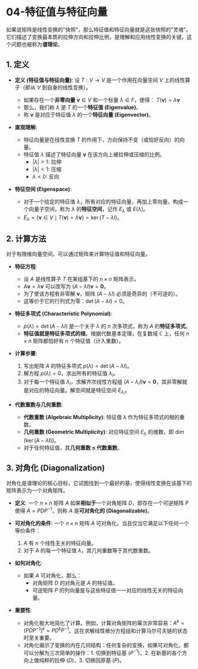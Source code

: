# 04-特征值与特征向量

如果说矩阵是线性变换的"快照"，那么特征值和特征向量就是这张快照的"灵魂"。它们描述了变换最本质的拉伸方向和拉伸比例，是理解和应用线性变换的关键。这个问题也被称为**谱理论**。

## 1. 定义

- **定义 (特征值与特征向量)**:
    设 $T: V \to V$ 是一个作用在向量空间 $V$ 上的线性算子（即从 $V$ 到自身的线性变换）。
  - 如果存在一个**非零向量** $\mathbf{v} \in V$ 和一个标量 $\lambda \in F$，使得：
      $T(\mathbf{v}) = \lambda\mathbf{v}$
  - 那么，我们称 $\lambda$ 是 $T$ 的一个**特征值 (Eigenvalue)**。
  - 称 $\mathbf{v}$ 是对应于特征值 $\lambda$ 的一个**特征向量 (Eigenvector)**。

- **直观理解**:
  - 特征向量是在线性变换 $T$ 的作用下，方向保持不变（或恰好反向）的向量。
  - 特征值 $\lambda$ 描述了特征向量 $\mathbf{v}$ 在该方向上被拉伸或压缩的比例。
    - $|\lambda| > 1$: 拉伸
    - $|\lambda| < 1$: 压缩
    - $\lambda < 0$: 反向

- **特征空间 (Eigenspace)**:
  - 对于一个给定的特征值 $\lambda$，所有对应的特征向量，再加上零向量，构成一个向量子空间，称为 $\lambda$ 的**特征空间**，记作 $E_\lambda$ 或 $E(\lambda)$。
  - $E_\lambda = \{\mathbf{v} \in V \mid T(\mathbf{v}) = \lambda\mathbf{v}\} = \ker(T - \lambda I)$。

## 2. 计算方法

对于有限维向量空间，可以通过矩阵来计算特征值和特征向量。

- **特征方程**:
  - 设 $A$ 是线性算子 $T$ 在某组基下的 $n \times n$ 矩阵表示。
  - $A\mathbf{v} = \lambda\mathbf{v}$ 可以改写为 $(A - \lambda I)\mathbf{v} = \mathbf{0}$。
  - 为了使该方程有非零解 $\mathbf{v}$，矩阵 $(A - \lambda I)$ 必须是奇异的（不可逆的）。
  - 这等价于它的行列式为零：$\det(A - \lambda I) = 0$。

- **特征多项式 (Characteristic Polynomial)**:
  - $p(\lambda) = \det(A - \lambda I)$ 是一个关于 $\lambda$ 的 $n$ 次多项式，称为 $A$ 的**特征多项式**。
  - **特征值就是特征多项式的根**。根据代数基本定理，在复数域 $\mathbb{C}$ 上，任何 $n \times n$ 矩阵都恰好有 $n$ 个特征值（计入重数）。

- **计算步骤**:
    1. 写出矩阵 $A$ 的特征多项式 $p(\lambda) = \det(A - \lambda I)$。
    2. 解方程 $p(\lambda) = 0$，求出所有的特征值 $\lambda_i$。
    3. 对于每一个特征值 $\lambda_i$，求解齐次线性方程组 $(A - \lambda_i I)\mathbf{v} = \mathbf{0}$，其非零解就是对应的特征向量。解空间就是特征空间 $E_{\lambda_i}$。

- **代数重数与几何重数**:
  - **代数重数 (Algebraic Multiplicity)**: 特征值 $\lambda$ 作为特征多项式的根的重数。
  - **几何重数 (Geometric Multiplicity)**: 对应特征空间 $E_\lambda$ 的维数，即 $\dim(\ker(A - \lambda I))$。
  - 对于任何特征值，其**几何重数 ≤ 代数重数**。

## 3. 对角化 (Diagonalization)

对角化是谱理论的核心目标，它试图找到一个最好的基，使得线性变换在该基下的矩阵表示为一个对角矩阵。

- **定义**:
    一个 $n \times n$ 矩阵 $A$ 如果**相似于**一个对角矩阵 $D$，即存在一个可逆矩阵 $P$ 使得 $A = PDP^{-1}$，则称 $A$ 是**可对角化的 (Diagonalizable)**。

- **可对角化的条件**:
    一个 $n \times n$ 矩阵 $A$ 可对角化，当且仅当它满足以下任何一个等价条件：
    1. $A$ 有 $n$ 个线性无关的特征向量。
    2. 对于 $A$ 的每一个特征值 $\lambda$，其几何重数等于其代数重数。

- **如何对角化**:
  - 如果 $A$ 可对角化，那么：
    - 对角矩阵 $D$ 的对角元是 $A$ 的特征值。
    - 可逆矩阵 $P$ 的列向量是与这些特征值一一对应的线性无关的特征向量。

- **重要性**:
  - 对角化极大地简化了计算。例如，计算对角矩阵的幂次非常容易：$A^k = (PDP^{-1})^k = PD^kP^{-1}$。这在求解线性微分方程组和计算马尔可夫链的状态时至关重要。
  - 对角化揭示了变换的内在几何结构：任何复杂的变换，如果可对角化，都可以分解为三次简单的操作：1. 切换到特征基 ($P^{-1}$)，2. 在新基的各个方向上做纯粹的拉伸 ($D$)，3. 切换回原基 ($P$)。
